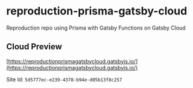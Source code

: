 # reproduction-prisma-gatsby-cloud

Reproduction repo using Prisma with Gatsby Functions on Gatsby Cloud

## Cloud Preview

[https://reproductionprismagatsbycloud.gatsbyjs.io/](https://reproductionprismagatsbycloud.gatsbyjs.io/)

Site Id: `5d5777ec-e239-4378-b94e-d05b13f8c257`
